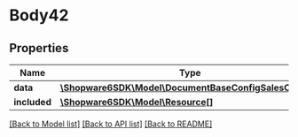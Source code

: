 # Body42

## Properties
Name | Type | Description | Notes
------------ | ------------- | ------------- | -------------
**data** | [**\Shopware6SDK\Model\DocumentBaseConfigSalesChannel**](DocumentBaseConfigSalesChannel.md) |  | [optional] 
**included** | [**\Shopware6SDK\Model\Resource[]**](Resource.md) |  | [optional] 

[[Back to Model list]](../../README.md#documentation-for-models) [[Back to API list]](../../README.md#documentation-for-api-endpoints) [[Back to README]](../../README.md)

